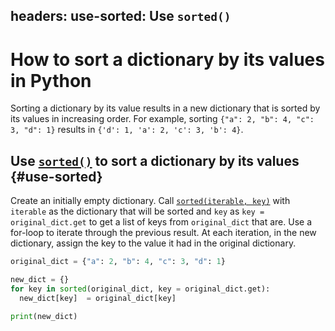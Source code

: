 headers:
  use-sorted: Use `sorted()`
---
# How to sort a dictionary by its values in Python
Sorting a dictionary by its value results in a new dictionary that is sorted by its values in increasing order. For example, sorting `{"a": 2, "b": 4, "c": 3, "d": 1}` results in `{'d': 1, 'a': 2, 'c': 3, 'b': 4}`.

## Use [`sorted()`](kite-sym:builtins.sorted) to sort a dictionary by its values {#use-sorted}
Create an initially empty dictionary. Call [`sorted(iterable, key)`](kite-sym:builtins.sorted) with `iterable` as the dictionary that will be sorted and `key` as `key = original_dict.get` to get a list of keys from `original_dict` that are. Use a for-loop to iterate through the previous result. At each iteration, in the new dictionary, assign the key to the value it had in the original dictionary.

```python
original_dict = {"a": 2, "b": 4, "c": 3, "d": 1}

new_dict = {}
for key in sorted(original_dict, key = original_dict.get):
  new_dict[key]  = original_dict[key]

print(new_dict)
```
